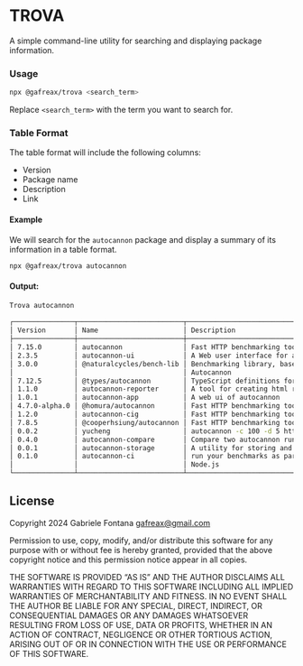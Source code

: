 # TROVA

A simple command-line utility for searching and displaying package information.

### Usage

```bash
npx @gafreax/trova <search_term>
```

Replace `<search_term>` with the term you want to search for.

### Table Format

The table format will include the following columns:

* Version
* Package name
* Description
* Link

#### Example
We will search for the `autocannon` package and display a summary of its information in a table format.

```bash
npx @gafreax/trova autocannon
```

#### Output:
```bash
Trova autocannon
                                                                        Packages                                                                         
┌───────────────┬──────────────────────────┬───────────────────────────────────────────────────────┬────────────────────────────────────────────────────┐
│ Version       │ Name                     │ Description                                           │ Link                                               │
├───────────────┼──────────────────────────┼───────────────────────────────────────────────────────┼────────────────────────────────────────────────────┤
│ 7.15.0        │ autocannon               │ Fast HTTP benchmarking tool written in Node.js        │ https://www.npmjs.com/package/autocannon           │
│ 2.3.5         │ autocannon-ui            │ A Web user interface for autocannon                   │ https://www.npmjs.com/package/autocannon-ui        │
│ 3.0.0         │ @naturalcycles/bench-lib │ Benchmarking library, based on Benchmark.js and       │ https://www.npmjs.com/                             │
│               │                          │ Autocannon                                            │                                                    │
│ 7.12.5        │ @types/autocannon        │ TypeScript definitions for autocannon                 │ https://www.npmjs.com/                             │
│ 1.1.0         │ autocannon-reporter      │ A tool for creating html reports for autocannon       │ https://www.npmjs.com/package/autocannon-reporter  │
│ 1.0.1         │ autocannon-app           │ A web ui of autocannon                                │ https://www.npmjs.com/package/autocannon-app       │
│ 4.7.0-alpha.0 │ @homura/autocannon       │ Fast HTTP benchmarking tool written in Node.js        │ https://www.npmjs.com/                             │
│ 1.2.0         │ autocannon-cig           │ Fast HTTP benchmarking tool written in Node.js        │ https://www.npmjs.com/package/autocannon-cig       │
│ 7.8.5         │ @cooperhsiung/autocannon │ Fast HTTP benchmarking tool written in Node.js        │ https://www.npmjs.com/                             │
│ 0.0.2         │ yucheng                  │ autocannon -c 100 -d 5 https://app.konnect.chat/      │ https://www.npmjs.com/package/yucheng              │
│ 0.4.0         │ autocannon-compare       │ Compare two autocannon runs Edit                      │ https://www.npmjs.com/package/autocannon-compare   │
│ 0.0.1         │ autocannon-storage       │ A utility for storing and sorting autocannon results  │ https://www.npmjs.com/package/autocannon-storage   │
│ 0.1.0         │ autocannon-ci            │ run your benchmarks as part of your dev flow, for     │ https://www.npmjs.com/package/autocannon-ci        │
│               │                          │ Node.js                                               │                                                    │
└───────────────┴──────────────────────────┴───────────────────────────────────────────────────────┴────────────────────────────────────────────────────┘
```


## License

Copyright 2024 Gabriele Fontana <gafreax@gmail.com>

Permission to use, copy, modify, and/or distribute this software for any purpose with or without fee is hereby granted, provided that the above copyright notice and this permission notice appear in all copies.

THE SOFTWARE IS PROVIDED “AS IS” AND THE AUTHOR DISCLAIMS ALL WARRANTIES WITH REGARD TO THIS SOFTWARE INCLUDING ALL IMPLIED WARRANTIES OF MERCHANTABILITY AND FITNESS. IN NO EVENT SHALL THE AUTHOR BE LIABLE FOR ANY SPECIAL, DIRECT, INDIRECT, OR CONSEQUENTIAL DAMAGES OR ANY DAMAGES WHATSOEVER RESULTING FROM LOSS OF USE, DATA OR PROFITS, WHETHER IN AN ACTION OF CONTRACT, NEGLIGENCE OR OTHER TORTIOUS ACTION, ARISING OUT OF OR IN CONNECTION WITH THE USE OR PERFORMANCE OF THIS SOFTWARE.

